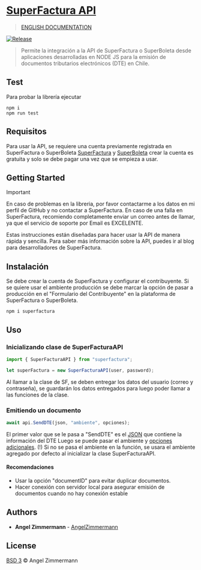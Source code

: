 # [SuperFactura API](https://www.npmjs.com/package/superfactura)

> [ENGLISH DOCUMENTATION](README.md)

[![Release](https://github.com/Zetjen/superfactura-api-nodejs/actions/workflows/npm-publish.yml/badge.svg)](https://github.com/Zetjen/superfactura-api-nodejs/actions/workflows/npm-publish.yml)

> Permite la integración a la API de SuperFactura o SuperBoleta desde aplicaciones desarrolladas en NODE JS para la emisión de documentos tributarios electrónicos (DTE) en Chile.

## Test

Para probar la librería ejecutar

```
npm i
npm run test
```

## Requisitos

Para usar la API, se requiere una cuenta previamente registrada en SuperFactura o SuperBoleta
[SuperFactura](https://superfactura.cl/) y [SuperBoleta](https://superboleta.cl/) crear la cuenta es gratuita y solo se debe pagar una vez que se empieza a usar.

## Getting Started

> [!IMPORTANT]  
> En caso de problemas en la libreria, por favor contactarme a los datos en mi perfil de GitHub y no contactar a SuperFactura. En caso de una falla en SuperFactura, recomiendo completamente enviar un correo antes de llamar, ya que el servicio de soporte por Email es EXCELENTE.

Estas instrucciones están diseñadas para hacer usar la API de manera rápida y sencilla.
Para saber más información sobre la API, puedes ir al blog para desarrolladores de SuperFactura.

## Instalación

Se debe crear la cuenta de SuperFactura y configurar el contribuyente.
Si se quiere usar el ambiente producción se debe marcar la opción de pasar a producción en el "Formulario del Contribuyente" en la plataforma de SuperFactura o SuperBoleta.

```
npm i superfactura
```

## Uso

### Inicializando clase de SuperFacturaAPI

```ts
import { SuperFacturaAPI } from "superfactura";
```

```ts
let superFactura = new SuperFacturaAPI(user, password);
```

Al llamar a la clase de SF, se deben entregar los datos del usuario (correo y contraseña), se guardarán los datos entregados para luego poder llamar a las funciones de la clase.

### Emitiendo un documento

```ts
await api.SendDTE(json, "ambiente", opciones);
```

El primer valor que se le pasa a "SendDTE" es el [JSON](https://superfactura.cl/pages/examples) que contiene la información del DTE
Luego se puede pasar el ambiente y [opciones adicionales](https://superfactura.cl/pages/opciones).
(!) Si no se pasa el ambiente en la función, se usara el ambiente agregado por defecto al inicializar la clase SuperFacturaAPI.

#### Recomendaciones

- Usar la opción "documentID" para evitar duplicar documentos.
- Hacer conexión con servidor local para asegurar emisión de documentos cuando no hay conexión estable

## Authors

- **Angel Zimmermann** - [AngelZimmermann](https://angelzimmermann.de)

## License

[BSD 3](https://angelzimmermann.de/licences/BSD3) © Angel Zimmermann

